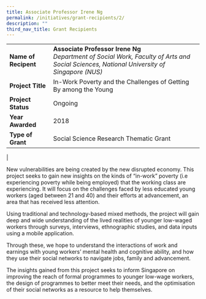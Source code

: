 ```yaml
---
title: Associate Professor Irene Ng
permalink: /initiatives/grant-recipients/2/
description: ""
third_nav_title: Grant Recipients
---
```

|  |  |
|---|---|
| **Name of Recipent** | **Associate Professor Irene Ng**<br>_Department of Social Work, Faculty of Arts and Social Sciences, National University of Singapore (NUS)_ |
| **Project Title** | In-Work Poverty and the Challenges of Getting By among the Young |
| **Project Status** | Ongoing |
| **Year Awarded** | 2018 |
| **Type of Grant** | Social Science Research Thematic Grant |
|

New vulnerabilities are being created by the new disrupted economy. This project seeks to gain new insights on the kinds of “in-work” poverty (i.e experiencing poverty while being employed) that the working class are experiencing. It will focus on the challenges faced by less educated young workers (aged between 21 and 40) and their efforts at advancement, an area that has received less attention.  

Using traditional and technology-based mixed methods, the project will gain deep and wide understanding of the lived realities of younger low-waged workers through surveys, interviews, ethnographic studies, and data inputs using a mobile application.  

Through these, we hope to understand the interactions of work and earnings with young workers’ mental health and cognitive ability, and how they use their social networks to navigate jobs, family and advancement.  

The insights gained from this project seeks to inform Singapore on improving the reach of formal programmes to younger low-wage workers, the design of programmes to better meet their needs, and the optimisation of their social networks as a resource to help themselves.